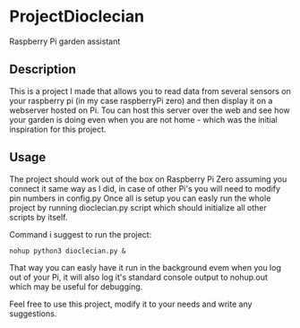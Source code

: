 # ProjectDioclecian
Raspberry Pi garden assistant

## Description
This is a project I made that allows you to read data from several sensors on your raspberry pi (in my case raspberryPi zero) and then display it on a webserver hosted on Pi. Tou can host this server over the web and see how your garden is doing even when you are not home - which was the initial inspiration for this project.

## Usage
The project should work out of the box on Raspberry Pi Zero assuming you connect it same way as I did, in case of other Pi's you will need to modify pin numbers in config.py
Once all is setup you can easly run the whole project by running dioclecian.py script which should initialize all other scripts by itself.

Command i suggest to run the project:
````
nohup python3 dioclecian.py &
````
That way you can easly have it run in the background evem when you log out of your Pi, it will also log it's standard console output to nohup.out which may be useful for debugging.


Feel free to use this project, modify it to your needs and write any suggestions.
